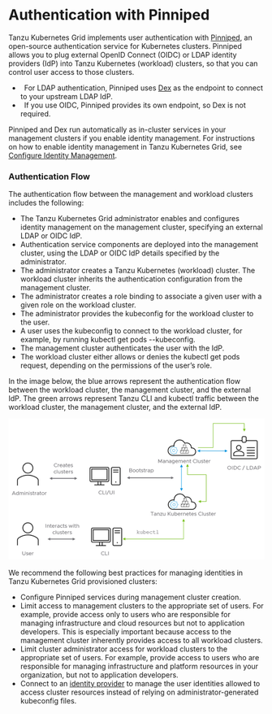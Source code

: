﻿# **Authentication with Pinniped**
Tanzu Kubernetes Grid implements user authentication with [Pinniped](https://pinniped.dev/), an open-source authentication service for Kubernetes clusters. Pinniped allows you to plug external OpenID Connect (OIDC) or LDAP identity providers (IdP) into Tanzu Kubernetes (workload) clusters, so that you can control user access to those clusters.

- ` `For LDAP authentication, Pinniped uses [Dex](https://github.com/dexidp/dex/blob/master/README.md) as the endpoint to connect to your upstream LDAP IdP.
- ` `If you use OIDC, Pinniped provides its own endpoint, so Dex is not required. 

Pinniped and Dex run automatically as in-cluster services in your management clusters if you enable identity management. For instructions on how to enable identity management in Tanzu Kubernetes Grid, see [Configure Identity Management](https://docs.vmware.com/en/VMware-Tanzu-Kubernetes-Grid/1.5/vmware-tanzu-kubernetes-grid-15/GUID-iam-configure-id-mgmt.html).
### **Authentication Flow**
The authentication flow between the management and workload clusters includes the following:

- The Tanzu Kubernetes Grid administrator enables and configures identity management on the management cluster, specifying an external LDAP or OIDC IdP.
- Authentication service components are deployed into the management cluster, using the LDAP or OIDC IdP details specified by the administrator.
- The administrator creates a Tanzu Kubernetes (workload) cluster. The workload cluster inherits the authentication configuration from the management cluster.
- The administrator creates a role binding to associate a given user with a given role on the workload cluster.
- The administrator provides the kubeconfig for the workload cluster to the user.
- A user uses the kubeconfig to connect to the workload cluster, for example, by running kubectl get pods --kubeconfig.
- The management cluster authenticates the user with the IdP.
- The workload cluster either allows or denies the kubectl get pods request, depending on the permissions of the user’s role.

In the image below, the blue arrows represent the authentication flow between the workload cluster, the management cluster, and the external IdP. The green arrows represent Tanzu CLI and kubectl traffic between the workload cluster, the management cluster, and the external IdP.

![](img\pinniped-with-tkg/1-pinniped-1.png)

We recommend the following best practices for managing identities in Tanzu Kubernetes Grid provisioned clusters:

- Configure Pinniped services during management cluster creation.
- Limit access to management clusters to the appropriate set of users. For example, provide access only to users who are responsible for managing infrastructure and cloud resources but not to application developers. This is especially important because access to the management cluster inherently provides access to all workload clusters.
- Limit cluster administrator access for workload clusters to the appropriate set of users. For example, provide access to users who are responsible for managing infrastructure and platform resources in your organization, but not to application developers.
- Connect to an [identity provider](https://csrc.nist.gov/glossary/term/identity_provider) to manage the user identities allowed to access cluster resources instead of relying on administrator-generated kubeconfig files.

